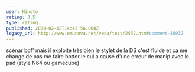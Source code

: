 ```yaml
---
user: Hinoto
rating: 3.5
type: rating
published: 2009-02-15T14:43:56.000Z
legacy_url: http://www.emunova.net/veda/test/2432.htm#comment-10932
---
```

scénar bof' mais il exploite très bien le stylet de la DS c'est fluide et ça me change de pas me faire botter le cul a cause d'une erreur de manip avec le pad (style N64 ou gamecube)